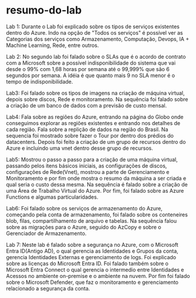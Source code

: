 # resumo-do-lab

Lab 1:
Durante o Lab foi explicado sobre os tipos de serviços existentes dentro do Azure. Indo na opção de "Todos os serviços" é possível ver as Categorias dos serviços como Armazenamento, Computação, Devops, IA + Machine Learning, Rede, entre outros.

Lab 2:
No segundo lab foi falado sobre o SLAs que é o acordo de contrato com a Microsoft sobre a possível indisponibilidade do sistema que vai desde o 99% com 1,68 horas por semana até o 99,999% que são 6 segundos por semana. A idéia é que quanto mais 9 no SLA menor é o tempo de indisponibilidade.

Lab3:
Foi falado sobre os tipos de imagens na criação de máquina virtual, depois sobre discos, Rede e monitoramento. Na sequência foi falado sobre a criação de um banco de dados com a previsão de custo mensal.

Lab4:
Fala sobre as regiões do Azure, entrando na página do Globo onde conseguimos explorar as regiões existentes e entrando nos detalhes de cada região. Fala sobre a replição de dados na região do Brasil. Na sequencia foi mostrado sobre fazer o Tour por dentro dos prédios do datacenters. Depois foi feito a criação de um grupo de recursos dentro do Azure e incluindo uma vnet dentro desse grupo de recursos.


Lab5:
Mostrou o passo a passo para a criação de uma máquina virtual, passando pelos itens básicos iniciais, as configurações de discos, configurações de Rede(Vnet), mostrou a parte de Gerenciamento e Monitoramento e por fim onde mostra o resumo da máquina a ser criada e qual seria o custo dessa mesma. Na sequência é falado sobre a criação de uma Área de Trabalho Virtual do Azure. Por fim, foi falado sobre as Azure Functions e algumas particularidades.

Lab6:
Foi falado sobre os serviços de armazenamento do Azure, começando pela conta de armazenamento, foi falado sobre os conteneires blob, filas, compartilhamento de arquivo e tabelas. Na sequência falou sobre as migrações para o Azure, seguido do AzCopy e sobre o Gerenciador de Armazenamento.

Lab 7:
Neste lab é falado sobre a segurança no Azure, com o Microsoft Entra ID(Antigo AD), o qual gerencia as Identidades e Grupos da conta, gerencia Identidades Externas e gerenciamento de logs. Foi explicado sobre as licenças do Microsoft Entra ID. Foi falado também sobre o Microsoft Entra Connect o qual gerencia o intermedio entre Identidades e Acessos no ambiente on-premise e o ambiente na nuvem. Por fim foi falado sobre o Microsoft Defender, que faz o monitoramento e gerenciamento relacionado a segurança da conta.
